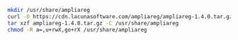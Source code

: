 ﻿```sh
mkdir /usr/share/ampliareg
curl -O https://cdn.lacunasoftware.com/ampliareg/ampliareg-1.4.0.tar.gz
tar xzf ampliareg-1.4.0.tar.gz -C /usr/share/ampliareg
chmod -R a=,u+rwX,go+rX /usr/share/ampliareg
```
